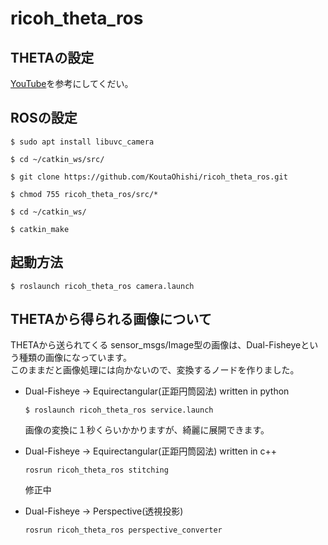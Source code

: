 # ricoh_theta_ros

## THETAの設定
[YouTube](https://www.youtube.com/watch?v=O7-LXnPuFU0#action=share)を参考にしてくだい。

## ROSの設定
```
$ sudo apt install libuvc_camera

$ cd ~/catkin_ws/src/

$ git clone https://github.com/KoutaOhishi/ricoh_theta_ros.git

$ chmod 755 ricoh_theta_ros/src/*

$ cd ~/catkin_ws/

$ catkin_make
```

## 起動方法
```
$ roslaunch ricoh_theta_ros camera.launch
```

## THETAから得られる画像について
THETAから送られてくる sensor_msgs/Image型の画像は、Dual-Fisheyeという種類の画像になっています。  
このままだと画像処理には向かないので、変換するノードを作りました。  

- Dual-Fisheye -> Equirectangular(正距円筒図法) written in python
  ```
  $ roslaunch ricoh_theta_ros service.launch
  ```
  画像の変換に１秒くらいかかりますが、綺麗に展開できます。  


- Dual-Fisheye -> Equirectangular(正距円筒図法) written in c++
  ```
  rosrun ricoh_theta_ros stitching
  ```
  修正中  


- Dual-Fisheye -> Perspective(透視投影)
  ```
  rosrun ricoh_theta_ros perspective_converter
  ```
